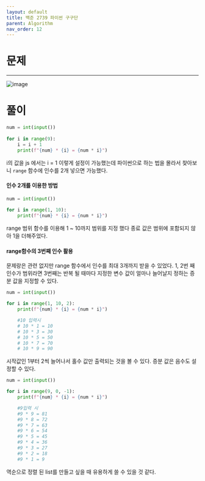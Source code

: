 ```yaml
---
layout: default
title: 백준 2739 파이썬 구구단
parent: Algorithm
nav_order: 12
---
```



# 문제

---
![image](https://github.com/cjddn/cjddn.github.io/assets/137849066/ac30366d-f525-4a5e-8eb1-60d5adf6071b)



# 풀이
```python
num = int(input())
 
for i in range(9):
    i = i + 1
    print(f"{num} * {i} = {num * i}")

``` 
i의 값을 js 에서는 i = 1 이렇게 설정이 가능했는데 파이썬으로 하는 법을 몰라서 찾아보니 `range` 함수에 인수를 2개 넣으면 가능했다.

#### 인수 2개를 이용한 방법
```python
num = int(input())
 
for i in range(1, 10):
    print(f"{num} * {i} = {num * i}")
```
range 범위 함수를 이용해 1 ~ 10까지 범위를 지정 했다 종료 값은 범위에 포함되지 않아  1을 더해주었다.

#### range함수의 3번째 인수 활용
문제랑은 관련 없지만 range 함수에서 인수를 최대 3개까지 받을 수 있었다.
1, 2번 째 인수가 범위라면 3번째는 반복 될 때마다 지정한 변수 값이 얼마나 늘어날지 정하는 증분 값을 지정할 수 있다.
```python
num = int(input())

for i in range(1, 10, 2):
    print(f"{num} * {i} = {num * i}")

    #10 입력시
    # 10 * 1 = 10
    # 10 * 3 = 30
    # 10 * 5 = 50
    # 10 * 7 = 70
    # 10 * 9 = 90
```
시작값인 1부터 2씩 늘어나서 홀수 값만 출력되는 것을 볼 수 있다.
증분 값은 음수도 설정할 수 있다.
```python
num = int(input())

for i in range(9, 0, -1):
    print(f"{num} * {i} = {num * i}")

    #9입력 시
    #9 * 9 = 81
    #9 * 8 = 72
    #9 * 7 = 63
    #9 * 6 = 54
    #9 * 5 = 45
    #9 * 4 = 36
    #9 * 3 = 27
    #9 * 2 = 18
    #9 * 1 = 9
```
역순으로 정렬 된 list를 만들고 싶을 때 유용하게 쓸 수 있을 것 같다.